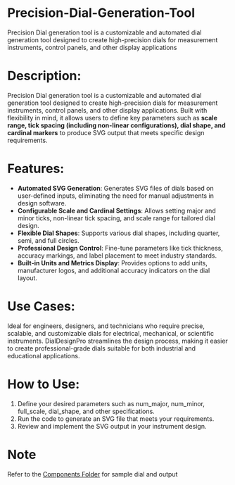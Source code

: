 # Precision-Dial-Generation-Tool
Precision Dial generation tool is a customizable and automated dial generation tool designed to create high-precision dials for measurement instruments, control panels, and other display applications

# Description:
Precision Dial generation tool is a customizable and automated dial generation tool designed to create high-precision dials for measurement instruments, control panels, and other display applications. Built with flexibility in mind, it allows users to define key parameters such as **scale range, tick spacing (including non-linear configurations), dial shape, and cardinal markers** to produce SVG output that meets specific design requirements.

# Features:

* **Automated SVG Generation**: Generates SVG files of dials based on user-defined inputs, eliminating the need for manual adjustments in design software.
* **Configurable Scale and Cardinal Settings**: Allows setting major and minor ticks, non-linear tick spacing, and scale range for tailored dial design.
* **Flexible Dial Shapes**: Supports various dial shapes, including quarter, semi, and full circles.
* **Professional Design Control**: Fine-tune parameters like tick thickness, accuracy markings, and label placement to meet industry standards.
* **Built-in Units and Metrics Display**: Provides options to add units, manufacturer logos, and additional accuracy indicators on the dial layout.

# Use Cases:
Ideal for engineers, designers, and technicians who require precise, scalable, and customizable dials for electrical, mechanical, or scientific instruments. DialDesignPro streamlines the design process, making it easier to create professional-grade dials suitable for both industrial and educational applications.

# How to Use:
1. Define your desired parameters such as num_major, num_minor, full_scale, dial_shape, and other specifications.
2. Run the code to generate an SVG file that meets your requirements.
3. Review and implement the SVG output in your instrument design.


# Note
Refer to the [Components Folder](https://github.com/Saiesh-Agre/Precision-Dial-Generation-Tool/samples/) for sample dial and output
